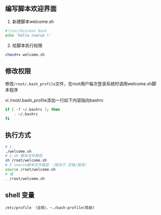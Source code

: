 ## 编写脚本欢迎界面

1. 新建脚本welcome.sh
```bash
#!/usr/bin/env bash
echo 'hello ruoruo !'


```
2. 给脚本执行权限
```bash
chmod+x welcome.sh
```

## 修改权限
修改`/root/.bash_profile`文件，在root用户每次登录系统时调用welcome.sh脚本程序

vi /root/.bash_profile添加一行如下内容指向bashrc
```bash
if [ -f ~/.bashrc ]; then
	. ~/.bashrc
fi
```
## 执行方式
```bash
# 1. 
./welcome.sh
# 2.sh 脚本文件路径
sh /root/welcome.sh
# 3 source脚本文件路径 （相当于.空格/路径）
source /root/welcome.sh 
# 或
. /root/welcome.sh 

```


## shell 变量
`/etc/profile （全局）、~./bash-profile(局部)`
